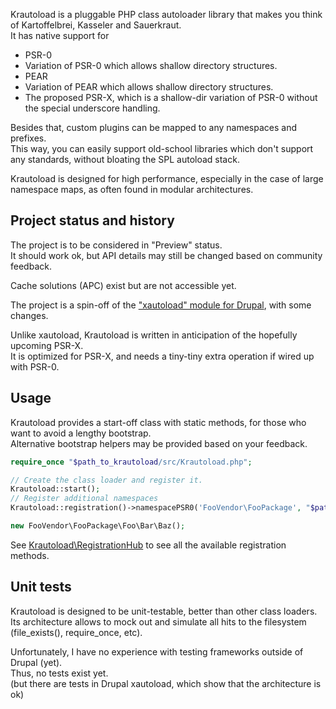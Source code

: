 Krautoload is a pluggable PHP class autoloader library that makes you think of Kartoffelbrei, Kasseler and Sauerkraut.  
It has native support for
- PSR-0
- Variation of PSR-0 which allows shallow directory structures.
- PEAR
- Variation of PEAR which allows shallow directory structures.
- The proposed PSR-X, which is a shallow-dir variation of PSR-0 without the special underscore handling.

Besides that, custom plugins can be mapped to any namespaces and prefixes.  
This way, you can easily support old-school libraries which don't support any standards, without bloating the SPL autoload stack.

Krautoload is designed for high performance, especially in the case of large namespace maps, as often found in modular architectures.


## Project status and history

The project is to be considered in "Preview" status.  
It should work ok, but API details may still be changed based on community feedback.

Cache solutions (APC) exist but are not accessible yet.

The project is a spin-off of the ["xautoload" module for Drupal](http://drupal.org/project/xautoload), with some changes.  

Unlike xautoload, Krautoload is written in anticipation of the hopefully upcoming PSR-X.  
It is optimized for PSR-X, and needs a tiny-tiny extra operation if wired up with PSR-0.


## Usage

Krautoload provides a start-off class with static methods, for those who want to avoid a lengthy bootstrap.  
Alternative bootstrap helpers may be provided based on your feedback.

```php
require_once "$path_to_krautoload/src/Krautoload.php";

// Create the class loader and register it.
Krautoload::start();
// Register additional namespaces
Krautoload::registration()->namespacePSR0('FooVendor\FooPackage', "$path_to_foo_package/src");

new FooVendor\FooPackage\Foo\Bar\Baz();
```

See [Krautoload\RegistrationHub](https://github.com/donquixote/krautoload/blob/master/src/Krautoload/RegistrationHub.php)
to see all the available registration methods.


## Unit tests

Krautoload is designed to be unit-testable, better than other class loaders.  
Its architecture allows to mock out and simulate all hits to the filesystem (file_exists(), require_once, etc).

Unfortunately, I have no experience with testing frameworks outside of Drupal (yet).  
Thus, no tests exist yet.  
(but there are tests in Drupal xautoload, which show that the architecture is ok)

